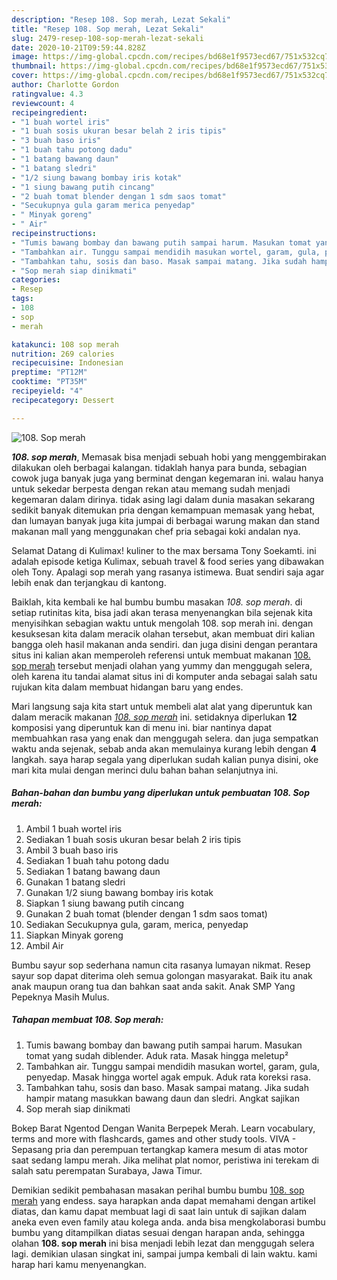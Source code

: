 ```yaml
---
description: "Resep 108. Sop merah, Lezat Sekali"
title: "Resep 108. Sop merah, Lezat Sekali"
slug: 2479-resep-108-sop-merah-lezat-sekali
date: 2020-10-21T09:59:44.828Z
image: https://img-global.cpcdn.com/recipes/bd68e1f9573ecd67/751x532cq70/108-sop-merah-foto-resep-utama.jpg
thumbnail: https://img-global.cpcdn.com/recipes/bd68e1f9573ecd67/751x532cq70/108-sop-merah-foto-resep-utama.jpg
cover: https://img-global.cpcdn.com/recipes/bd68e1f9573ecd67/751x532cq70/108-sop-merah-foto-resep-utama.jpg
author: Charlotte Gordon
ratingvalue: 4.3
reviewcount: 4
recipeingredient:
- "1 buah wortel iris"
- "1 buah sosis ukuran besar belah 2 iris tipis"
- "3 buah baso iris"
- "1 buah tahu potong dadu"
- "1 batang bawang daun"
- "1 batang sledri"
- "1/2 siung bawang bombay iris kotak"
- "1 siung bawang putih cincang"
- "2 buah tomat blender dengan 1 sdm saos tomat"
- "Secukupnya gula garam merica penyedap"
- " Minyak goreng"
- " Air"
recipeinstructions:
- "Tumis bawang bombay dan bawang putih sampai harum. Masukan tomat yang sudah diblender. Aduk rata. Masak hingga meletup²"
- "Tambahkan air. Tunggu sampai mendidih masukan wortel, garam, gula, penyedap. Masak hingga wortel agak empuk. Aduk rata koreksi rasa."
- "Tambahkan tahu, sosis dan baso. Masak sampai matang. Jika sudah hampir matang masukkan bawang daun dan sledri. Angkat sajikan"
- "Sop merah siap dinikmati"
categories:
- Resep
tags:
- 108
- sop
- merah

katakunci: 108 sop merah 
nutrition: 269 calories
recipecuisine: Indonesian
preptime: "PT12M"
cooktime: "PT35M"
recipeyield: "4"
recipecategory: Dessert

---
```



![108. Sop merah](https://img-global.cpcdn.com/recipes/bd68e1f9573ecd67/751x532cq70/108-sop-merah-foto-resep-utama.jpg)

<b><i>108. sop merah</i></b>, Memasak bisa menjadi sebuah hobi yang menggembirakan dilakukan oleh berbagai kalangan. tidaklah hanya para bunda, sebagian cowok juga banyak juga yang berminat dengan kegemaran ini. walau hanya untuk sekedar berpesta dengan rekan atau memang sudah menjadi kegemaran dalam dirinya. tidak asing lagi dalam dunia masakan sekarang sedikit banyak ditemukan pria dengan kemampuan memasak yang hebat, dan lumayan banyak juga kita jumpai di berbagai warung makan dan stand makanan mall yang menggunakan chef pria sebagai koki andalan nya.

Selamat Datang di Kulimax! kuliner to the max bersama Tony Soekamti. ini adalah episode ketiga Kulimax, sebuah travel &amp; food series yang dibawakan oleh Tony. Apalagi sop merah yang rasanya istimewa. Buat sendiri saja agar lebih enak dan terjangkau di kantong.

Baiklah, kita kembali ke hal bumbu bumbu masakan <i>108. sop merah</i>. di setiap rutinitas kita, bisa jadi akan terasa menyenangkan bila sejenak kita menyisihkan sebagian waktu untuk mengolah 108. sop merah ini. dengan kesuksesan kita dalam meracik olahan tersebut, akan membuat diri kalian bangga oleh hasil makanan anda sendiri. dan juga disini dengan perantara situs ini kalian akan memperoleh referensi untuk membuat makanan <u>108. sop merah</u> tersebut menjadi olahan yang yummy dan menggugah selera, oleh karena itu tandai alamat situs ini di komputer anda sebagai salah satu rujukan kita dalam membuat hidangan baru yang endes.


Mari langsung saja kita start untuk membeli alat alat yang diperuntuk kan dalam meracik makanan <u><i>108. sop merah</i></u> ini. setidaknya diperlukan <b>12</b> komposisi yang diperuntuk kan di menu ini. biar nantinya dapat membuahkan rasa yang enak dan menggugah selera. dan juga sempatkan waktu anda sejenak, sebab anda akan memulainya kurang lebih dengan <b>4</b> langkah. saya harap segala yang diperlukan sudah kalian punya disini, oke mari kita mulai dengan merinci dulu bahan bahan selanjutnya ini.

<!--inarticleads1-->

##### Bahan-bahan dan bumbu yang diperlukan untuk pembuatan 108. Sop merah:

1. Ambil 1 buah wortel iris
1. Sediakan 1 buah sosis ukuran besar belah 2 iris tipis
1. Ambil 3 buah baso iris
1. Sediakan 1 buah tahu potong dadu
1. Sediakan 1 batang bawang daun
1. Gunakan 1 batang sledri
1. Gunakan 1/2 siung bawang bombay iris kotak
1. Siapkan 1 siung bawang putih cincang
1. Gunakan 2 buah tomat (blender dengan 1 sdm saos tomat)
1. Sediakan Secukupnya gula, garam, merica, penyedap
1. Siapkan  Minyak goreng
1. Ambil  Air


Bumbu sayur sop sederhana namun cita rasanya lumayan nikmat. Resep sayur sop dapat diterima oleh semua golongan masyarakat. Baik itu anak anak maupun orang tua dan bahkan saat anda sakit. Anak SMP Yang Pepeknya Masih Mulus. 

<!--inarticleads2-->

##### Tahapan membuat 108. Sop merah:

1. Tumis bawang bombay dan bawang putih sampai harum. Masukan tomat yang sudah diblender. Aduk rata. Masak hingga meletup²
1. Tambahkan air. Tunggu sampai mendidih masukan wortel, garam, gula, penyedap. Masak hingga wortel agak empuk. Aduk rata koreksi rasa.
1. Tambahkan tahu, sosis dan baso. Masak sampai matang. Jika sudah hampir matang masukkan bawang daun dan sledri. Angkat sajikan
1. Sop merah siap dinikmati


Bokep Barat Ngentod Dengan Wanita Berpepek Merah. Learn vocabulary, terms and more with flashcards, games and other study tools. VIVA - Sepasang pria dan perempuan tertangkap kamera mesum di atas motor saat sedang lampu merah. Jika melihat plat nomor, peristiwa ini terekam di salah satu perempatan Surabaya, Jawa Timur. 

Demikian sedikit pembahasan masakan perihal bumbu bumbu <u>108. sop merah</u> yang endess. saya harapkan anda dapat memahami dengan artikel diatas, dan kamu dapat membuat lagi di saat lain untuk di sajikan dalam aneka even even family atau kolega anda. anda bisa mengkolaborasi bumbu bumbu yang ditampilkan diatas sesuai dengan harapan anda, sehingga olahan <b>108. sop merah</b> ini bisa menjadi lebih lezat dan menggugah selera lagi. demikian ulasan singkat ini, sampai jumpa kembali di lain waktu. kami harap hari kamu menyenangkan.

